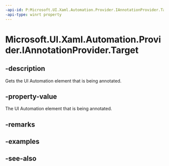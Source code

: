 ```yaml
---
-api-id: P:Microsoft.UI.Xaml.Automation.Provider.IAnnotationProvider.Target
-api-type: winrt property
---
```


<!-- Property syntax
public Windows.UI.Xaml.Automation.Provider.IRawElementProviderSimple Target { get; }
-->

# Microsoft.UI.Xaml.Automation.Provider.IAnnotationProvider.Target

## -description
Gets the UI Automation element that is being annotated.

## -property-value
The UI Automation element that is being annotated.

## -remarks

## -examples

## -see-also

